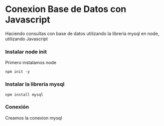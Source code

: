 # Conexion Base de Datos con Javascript
Haciendo consultas con base de datos utilizando la libreria mysql en node, utilizando Javascript

### Instalar node init

Primero instalamos node

```
npm init -y
```

### Instalar la libreria mysql

```
npm install mysql
```

### Conexión

Creamos la conexion mysql 
